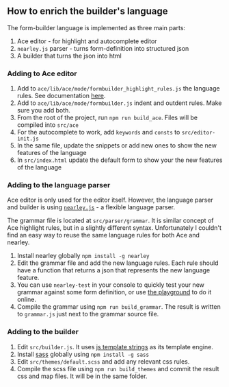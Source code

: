 ## How to enrich the builder's language

The form-builder language is implemented as three main parts:
1. Ace editor - for highlight and autocomplete editor
2. `nearley.js` parser - turns form-definition into structured json
3. A builder that turns the json into html

### Adding to Ace editor

1. Add to `ace/lib/ace/mode/formbuilder_highlight_rules.js` the language rules. See documentation [here](https://cloud9-sdk.readme.io/docs/highlighting-rules).
1. Add to `ace/lib/ace/mode/formbuilder.js` indent and outdent rules. Make sure you add both.
1. From the root of the project, run `npm run build_ace`. Files will be compiled into `src/ace`
1. For the autocomplete to work, add `keywords` and `consts` to `src/editor-init.js`
1. In the same file, update the snippets or add new ones to show the new features of the language
1. In `src/index.html` update the default form to show your the new features of the language

### Adding to the language parser

Ace editor is only used for the editor itself. However, the language parser and builder is using [`nearley.js`](https://nearley.js.org/docs/getting-started) - a flexible language parser.

The grammar file is located at `src/parser/grammar`. It is similar concept of Ace highlight rules, but in a slightly different syntax. Unfortunately I couldn't find an easy way to reuse the same language rules for both Ace and nearley.

1. Install nearley globally `npm install -g nearley`
1. Edit the grammar file and add the new language rules. Each rule should have a function that returns a json that represents the new language feature.
1. You can use `nearley-test` in your console to quickly test your new grammar against some form definition, or use [the playground](https://omrelli.ug/nearley-playground/) to do it online.
1. Compile the grammar using `npm run build_grammar`. The result is written to `grammar.js` just next to the grammar source file. 

### Adding to the builder
1. Edit `src/builder.js`. It uses [js template strings](https://developer.mozilla.org/en-US/docs/Web/JavaScript/Reference/Template_literals) as its template engine.
1. Install [sass](https://sass-lang.com) globally using `npm install -g sass`
1. Edit `src/themes/default.scss` and add any relevant css rules. 
1. Compile the scss file using `npm run build_themes` and commit the result css and map files. It will be in the same folder.